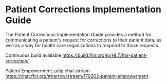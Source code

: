 # Patient Corrections Implementation Guide

The Patient Corrections Implementation Guide provides a method for communicating a patient's request for corrections to their patient data, as well as a way for health care organizations to respond to those requests.

Continuous build available https://build.fhir.org/ig/HL7/fhir-patient-correction/

Patient Empowerment zulip chat stream https://chat.fhir.org/#narrow/stream/179262-patient-empowerment

